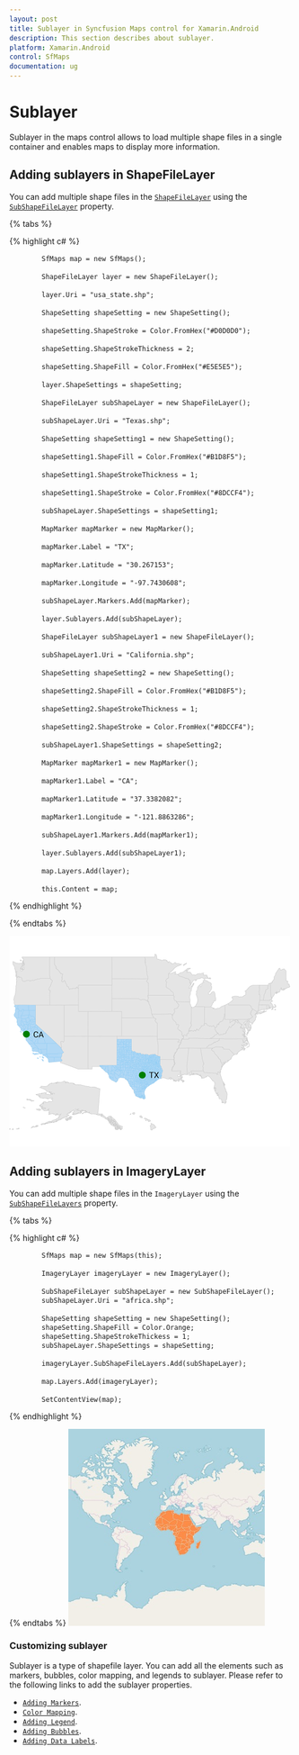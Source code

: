 ```yaml
---
layout: post
title: Sublayer in Syncfusion Maps control for Xamarin.Android
description: This section describes about sublayer.
platform: Xamarin.Android
control: SfMaps
documentation: ug
---
```


# Sublayer

Sublayer in the maps control allows to load multiple shape files in a single container and enables maps to display more information.

## Adding sublayers in ShapeFileLayer

You can add multiple shape files in the [`ShapeFileLayer`](https://help.syncfusion.com/cr/cref_files/xamarin-android/Syncfusion.SfMaps.Android~Com.Syncfusion.Maps.ShapeFileLayer.html) using the [`SubShapeFileLayer`](https://help.syncfusion.com/cr/cref_files/xamarin-android/Syncfusion.SfMaps.Android~Com.Syncfusion.Maps.SubShapeFileLayer.html) property.

{% tabs %}

{% highlight c# %}

            SfMaps map = new SfMaps();

            ShapeFileLayer layer = new ShapeFileLayer();

            layer.Uri = "usa_state.shp";

            ShapeSetting shapeSetting = new ShapeSetting();

            shapeSetting.ShapeStroke = Color.FromHex("#D0D0D0");

            shapeSetting.ShapeStrokeThickness = 2;

            shapeSetting.ShapeFill = Color.FromHex("#E5E5E5");

            layer.ShapeSettings = shapeSetting;

            ShapeFileLayer subShapeLayer = new ShapeFileLayer();

            subShapeLayer.Uri = "Texas.shp";

            ShapeSetting shapeSetting1 = new ShapeSetting();

            shapeSetting1.ShapeFill = Color.FromHex("#B1D8F5");

            shapeSetting1.ShapeStrokeThickness = 1;

            shapeSetting1.ShapeStroke = Color.FromHex("#8DCCF4");

            subShapeLayer.ShapeSettings = shapeSetting1;

            MapMarker mapMarker = new MapMarker();

            mapMarker.Label = "TX";

            mapMarker.Latitude = "30.267153";

            mapMarker.Longitude = "-97.7430608";

            subShapeLayer.Markers.Add(mapMarker);

            layer.Sublayers.Add(subShapeLayer);

            ShapeFileLayer subShapeLayer1 = new ShapeFileLayer();

            subShapeLayer1.Uri = "California.shp";

            ShapeSetting shapeSetting2 = new ShapeSetting();

            shapeSetting2.ShapeFill = Color.FromHex("#B1D8F5");

            shapeSetting2.ShapeStrokeThickness = 1;

            shapeSetting2.ShapeStroke = Color.FromHex("#8DCCF4");

            subShapeLayer1.ShapeSettings = shapeSetting2;

            MapMarker mapMarker1 = new MapMarker();

            mapMarker1.Label = "CA";

            mapMarker1.Latitude = "37.3382082";

            mapMarker1.Longitude = "-121.8863286";

            subShapeLayer1.Markers.Add(mapMarker1);

            layer.Sublayers.Add(subShapeLayer1);

            map.Layers.Add(layer);

            this.Content = map;

{% endhighlight %}

{% endtabs %}

![Sublayer support in Xamarin.Android Maps](Images/Sublayer.png)

## Adding sublayers in ImageryLayer

You can add multiple shape files in the `ImageryLayer` using the [`SubShapeFileLayers`](https://help.syncfusion.com/cr/cref_files/xamarin-android/Syncfusion.SfMaps.Android~Com.Syncfusion.Maps.SubShapeFileLayer.html) property.

{% tabs %}

{% highlight c# %}

            SfMaps map = new SfMaps(this);

            ImageryLayer imageryLayer = new ImageryLayer();

            SubShapeFileLayer subShapeLayer = new SubShapeFileLayer();
            subShapeLayer.Uri = "africa.shp";

            ShapeSetting shapeSetting = new ShapeSetting();
            shapeSetting.ShapeFill = Color.Orange;
            shapeSetting.ShapeStrokeThickess = 1;
            subShapeLayer.ShapeSettings = shapeSetting;

            imageryLayer.SubShapeFileLayers.Add(subShapeLayer);

            map.Layers.Add(imageryLayer);

            SetContentView(map);

{% endhighlight %}

{% endtabs %}
![Sublayer support in Xamarin.Android Maps](Images/ImageryLayer-SubLayer.jpg)

### Customizing sublayer

Sublayer is a type of shapefile layer. You can add all the elements such as markers, bubbles, color mapping, and legends to sublayer. Please refer to the following links to add the sublayer properties.

* [`Adding Markers`](https://help.syncfusion.com/xamarin-android/sfmaps/markers#adding-marker).
* [`Color Mapping`](https://help.syncfusion.com/xamarin-android/sfmaps/color-mapping).
* [`Adding Legend`](https://help.syncfusion.com/xamarin-android/sfmaps/legend).
* [`Adding Bubbles`](https://help.syncfusion.com/xamarin-android/sfmaps/bubble-marker#adding-bubbles).
* [`Adding Data Labels`](https://help.syncfusion.com/xamarin-android/sfmaps/data-labels#adding-data-labels).